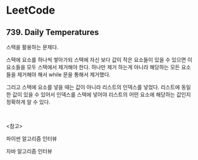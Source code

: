 # LeetCode

## 739. Daily Temperatures

스택을 활용하는 문제다.

스택에 요소를 하나씩 쌓아가되 스택에 자신 보다 값이 작은 요소들이 있을 수 있으면 이 요소들을 모두 스택에서 제거해야 한다. 하나만 제거 하는게 아니라 해당하는 모든 요소들을 제거해야 해서 while 문을 통해서 제거했다.

그리고 스택에 요소를 넣을 때는 값이 아니라 리스트의 인덱스를 넣었다. 리스트에 동일한 값이 있을 수 있어서 인덱스를 스택에 넣어야 리스트의 어떤 요소에 해당하는 값인지 정확하게 알 수 있다.

<br>

<참고>

파이썬 알고리즘 인터뷰

자바 알고리즘 인터뷰





